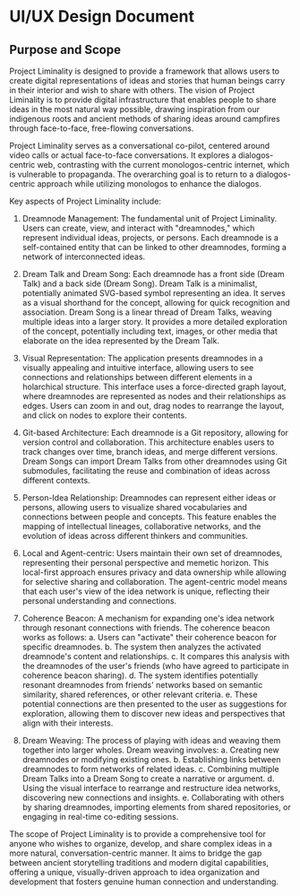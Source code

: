 # UI/UX Design Document

## Purpose and Scope

Project Liminality is designed to provide a framework that allows users to create digital representations of ideas and stories that human beings carry in their interior and wish to share with others. The vision of Project Liminality is to provide digital infrastructure that enables people to share ideas in the most natural way possible, drawing inspiration from our indigenous roots and ancient methods of sharing ideas around campfires through face-to-face, free-flowing conversations.

Project Liminality serves as a conversational co-pilot, centered around video calls or actual face-to-face conversations. It explores a dialogos-centric web, contrasting with the current monologos-centric internet, which is vulnerable to propaganda. The overarching goal is to return to a dialogos-centric approach while utilizing monologos to enhance the dialogos.

Key aspects of Project Liminality include:

1. Dreamnode Management: The fundamental unit of Project Liminality. Users can create, view, and interact with "dreamnodes," which represent individual ideas, projects, or persons. Each dreamnode is a self-contained entity that can be linked to other dreamnodes, forming a network of interconnected ideas.

2. Dream Talk and Dream Song: Each dreamnode has a front side (Dream Talk) and a back side (Dream Song). Dream Talk is a minimalist, potentially animated SVG-based symbol representing an idea. It serves as a visual shorthand for the concept, allowing for quick recognition and association. Dream Song is a linear thread of Dream Talks, weaving multiple ideas into a larger story. It provides a more detailed exploration of the concept, potentially including text, images, or other media that elaborate on the idea represented by the Dream Talk.

3. Visual Representation: The application presents dreamnodes in a visually appealing and intuitive interface, allowing users to see connections and relationships between different elements in a holarchical structure. This interface uses a force-directed graph layout, where dreamnodes are represented as nodes and their relationships as edges. Users can zoom in and out, drag nodes to rearrange the layout, and click on nodes to explore their contents.

4. Git-based Architecture: Each dreamnode is a Git repository, allowing for version control and collaboration. This architecture enables users to track changes over time, branch ideas, and merge different versions. Dream Songs can import Dream Talks from other dreamnodes using Git submodules, facilitating the reuse and combination of ideas across different contexts.

5. Person-Idea Relationship: Dreamnodes can represent either ideas or persons, allowing users to visualize shared vocabularies and connections between people and concepts. This feature enables the mapping of intellectual lineages, collaborative networks, and the evolution of ideas across different thinkers and communities.

6. Local and Agent-centric: Users maintain their own set of dreamnodes, representing their personal perspective and memetic horizon. This local-first approach ensures privacy and data ownership while allowing for selective sharing and collaboration. The agent-centric model means that each user's view of the idea network is unique, reflecting their personal understanding and connections.

7. Coherence Beacon: A mechanism for expanding one's idea network through resonant connections with friends. The coherence beacon works as follows:
   a. Users can "activate" their coherence beacon for specific dreamnodes.
   b. The system then analyzes the activated dreamnode's content and relationships.
   c. It compares this analysis with the dreamnodes of the user's friends (who have agreed to participate in coherence beacon sharing).
   d. The system identifies potentially resonant dreamnodes from friends' networks based on semantic similarity, shared references, or other relevant criteria.
   e. These potential connections are then presented to the user as suggestions for exploration, allowing them to discover new ideas and perspectives that align with their interests.

8. Dream Weaving: The process of playing with ideas and weaving them together into larger wholes. Dream weaving involves:
   a. Creating new dreamnodes or modifying existing ones.
   b. Establishing links between dreamnodes to form networks of related ideas.
   c. Combining multiple Dream Talks into a Dream Song to create a narrative or argument.
   d. Using the visual interface to rearrange and restructure idea networks, discovering new connections and insights.
   e. Collaborating with others by sharing dreamnodes, importing elements from shared repositories, or engaging in real-time co-editing sessions.

The scope of Project Liminality is to provide a comprehensive tool for anyone who wishes to organize, develop, and share complex ideas in a more natural, conversation-centric manner. It aims to bridge the gap between ancient storytelling traditions and modern digital capabilities, offering a unique, visually-driven approach to idea organization and development that fosters genuine human connection and understanding.

